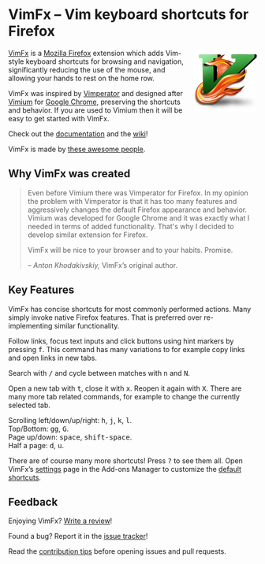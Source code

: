 # VimFx – Vim keyboard shortcuts for Firefox

<img src="extension/skin/icon128.png" alt="" align="right">

[VimFx] is a [Mozilla Firefox] extension which adds Vim-style keyboard shortcuts
for browsing and navigation, significantly reducing the use of the mouse, and
allowing your hands to rest on the home row.

VimFx was inspired by [Vimperator] and designed after [Vimium] for [Google
Chrome], preserving the shortcuts and behavior. If you are used to Vimium then
it will be easy to get started with VimFx.

Check out the [documentation] and the [wiki]!

VimFx is made by [these awesome people][people].

[VimFx]: https://addons.mozilla.org/firefox/addon/vimfx
[Mozilla Firefox]: https://www.mozilla.org/firefox
[Vimperator]: http://www.vimperator.org/vimperator
[Vimium]: http://vimium.github.io/
[Google Chrome]: https://www.google.com/chrome
[documentation]: https://github.com/akhodakivskiy/VimFx/tree/master/documentation
[wiki]: https://github.com/akhodakivskiy/VimFx/wiki
[people]: https://github.com/akhodakivskiy/VimFx/blob/master/PEOPLE.md

## Why VimFx was created

> Even before Vimium there was Vimperator for Firefox. In my opinion the problem
> with Vimperator is that it has too many features and aggressively changes the
> default Firefox appearance and behavior. Vimium was developed for Google Chrome
> and it was exactly what I needed in terms of added functionality. That's why I
> decided to develop similar extension for Firefox.
>
> VimFx will be nice to your browser and to your habits. Promise.
>
> – _Anton Khodakivskiy,_ VimFx’s original author.

## Key Features

VimFx has concise shortcuts for most commonly performed actions. Many simply
invoke native Firefox features. That is preferred over re-implementing similar
functionality.

Follow links, focus text inputs and click buttons using hint markers by pressing
<kbd>f</kbd>. This command has many variations to for example copy links and
open links in new tabs.

Search with <kbd>/</kbd> and cycle between matches with <kbd>n</kbd> and
<kbd>N</kbd>.

Open a new tab with <kbd>t</kbd>, close it with <kbd>x</kbd>. Reopen it again
with <kbd>X</kbd>. There are many more tab related commands, for example to
change the currently selected tab.

Scrolling left/down/up/right: <kbd>h</kbd>, <kbd>j</kbd>, <kbd>k</kbd>, <kbd>l</kbd>.  
Top/Bottom: <kbd>gg</kbd>, <kbd>G</kbd>.  
Page up/down: <kbd>space</kbd>, <kbd>shift-space</kbd>.  
Half a page: <kbd>d</kbd>, <kbd>u</kbd>.

There are of course many more shortcuts! Press <kbd>?</kbd> to see them all.
Open VimFx’s [settings] page in the Add-ons Manager to customize the [default
shortcuts].

[settings]: https://github.com/akhodakivskiy/VimFx/blob/master/documentation/options.md
[default shortcuts]: https://github.com/akhodakivskiy/VimFx/blob/master/extension/lib/defaults.coffee

## Feedback

Enjoying VimFx? [Write a review][review]!

Found a bug? Report it in the [issue tracker]!

Read the [contribution tips] before opening issues and pull requests.

[review]: https://addons.mozilla.org/firefox/addon/vimfx/reviews/add
[issue tracker]: https://github.com/akhodakivskiy/VimFx/issues
[contribution tips]: https://github.com/akhodakivskiy/VimFx/blob/master/CONTRIBUTING.md
